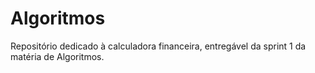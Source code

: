 # Algoritmos

Repositório dedicado à calculadora financeira, entregável da sprint 1 da matéria de Algoritmos.
